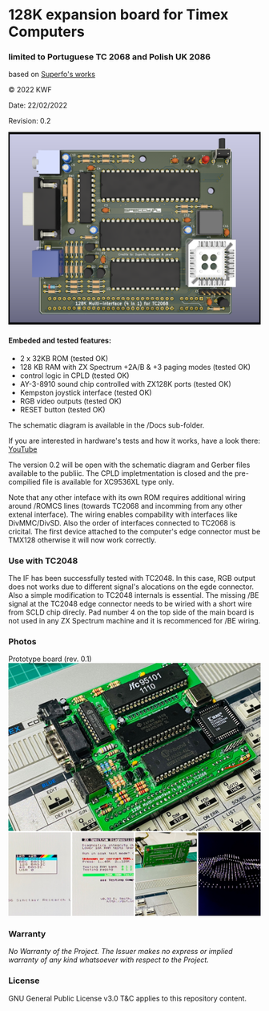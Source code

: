 # 128K expansion board for Timex Computers 
### limited to Portuguese TC 2068 and Polish UK 2086
based on [Superfo's works](https://worldofspectrum.org/forums/discussion/comment/790105/#Comment_790105)

© 2022 KWF

Date: 22/02/2022

Revision: 0.2 

![3D model](/Docs/TC2068_128K_4in1_01.png)

#### Embeded and tested features:

* 2 x 32KB ROM (tested OK)
* 128 KB RAM with ZX Spectrum +2A/B & +3 paging modes (tested OK)
* control logic in CPLD (tested OK)
* AY-3-8910 sound chip controlled with ZX128K ports (tested OK)
* Kempston joystick interface (tested OK)
* RGB video outputs (tested OK)
* RESET button (tested OK)

The schematic diagram is available in the /Docs sub-folder.

If you are interested in hardware's tests and how it works, have a look there: [YouTube](https://youtu.be/7duh5zHNvDc)

The version 0.2 will be open with the schematic diagram and Gerber files available to the publiic. The CPLD impletmentation is closed and the pre-compilied file is available for XC9536XL type only. 

Note that any other inteface with its own ROM requires additional wiring around /ROMCS lines (towards TC2068 and incomming from any other extenal interface). The wiring enables compability with interfaces like DivMMC/DivSD. Also the order of interfaces connected to TC2068 is cricital. The first device attached to the computer's edge connector must be TMX128 otherwise it will now work correctly.

### Use with TC2048

The IF has been successfully tested with TC2048. In this case, RGB output does not works due to different signal's alocations on the egde connector. Also a simple modification to TC2048 internals is essential. The missing /BE signal at the TC2048 edge connector needs to be wiried with a short wire from SCLD chip direcly. Pad number 4 on the top side of the main board is not used in any ZX Spectrum machine and it is recommenced for /BE wiring.

### Photos

Prototype board (rev. 0.1)
![Prototype](/Docs/TC2068_128K_4in1_02.jpg)

### Warranty

*No Warranty of the Project. The Issuer makes no express or implied warranty of any kind whatsoever with respect to the Project.*

### License

GNU General Public License v3.0 T&C applies to this repository content.
